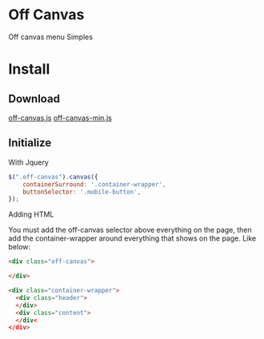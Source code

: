 # Off Canvas
Off canvas menu
Simples

# Install
## Download
[off-canvas.js](https://raw.githubusercontent.com/itsonlyjames/off-canvas/master/src/off-canvas.js)
[off-canvas-min.js](https://raw.githubusercontent.com/itsonlyjames/off-canvas/master/src/min/off-canvas-min.js)

## Initialize
With Jquery
```javascript
$(".off-canvas").canvas({
    containerSurround: '.container-wrapper',
    buttonSelector: '.mobile-button',
});
```
Adding HTML

You must add the off-canvas selector above everything on the page, then add the container-wrapper around everything that shows on the page. Like below:
```html
<div class="off-canvas">

</div>

<div class="container-wrapper">
  <div class="header">
  </div>
  <div class="content">
  </div<
</div>
```

